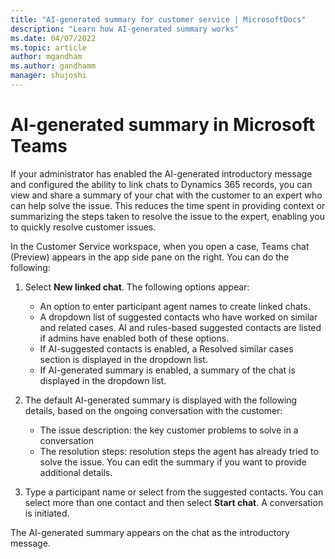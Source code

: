 ```yaml
---
title: "AI-generated summary for customer service | MicrosoftDocs"
description: "Learn how AI-generated summary works"
ms.date: 04/07/2022
ms.topic: article
author: mgandham
ms.author: gandhamm
manager: shujoshi
---
```


# AI-generated summary in Microsoft Teams

If your administrator has enabled the AI-generated introductory message and configured the ability to link chats to Dynamics 365 records, you can view and share a summary of your chat with the customer to an expert who can help solve the issue. This reduces the time spent in providing context or summarizing the steps taken to resolve the issue to the expert, enabling you to quickly resolve customer issues.

In the Customer Service workspace, when you open a case, Teams chat (Preview) appears in the app side pane on the right. You can do the following:

1. Select **New linked chat**. The following options appear:

    - An option to enter participant agent names to create linked chats.
    - A dropdown list of suggested contacts who have worked on similar and related cases. AI and rules-based suggested contacts are listed if admins have enabled both of these options.
    - If AI-suggested contacts is enabled, a Resolved similar cases section is displayed in the dropdown list.
    - If AI-generated summary is enabled, a summary of the chat is displayed in the dropdown list.

2. The default AI-generated summary is displayed with the following details, based on the ongoing conversation with the customer:
    - The issue description: the key customer problems to solve in a conversation
    - The resolution steps: resolution steps the agent has already tried to solve the issue.
    You can edit the summary if you want to provide additional details.

3. Type a participant name or select from the suggested contacts. You can select more than one contact and then select **Start chat**. A conversation is initiated. 
 
The AI-generated summary appears on the chat as the introductory message.


